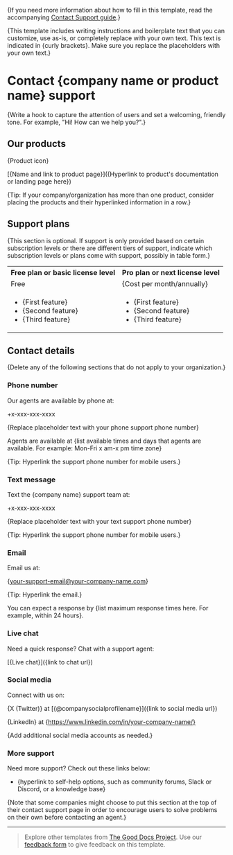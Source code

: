{If you need more information about how to fill in this template, read the accompanying [Contact Support guide](../contact-support/guide_contact-support.md).}

{This template includes writing instructions and boilerplate text that you can customize, use as-is, or completely replace with your own text. This text is indicated in {curly brackets}. Make sure you replace the placeholders with your own text.}

# Contact {company name or product name} support

{Write a hook to capture the attention of users and set a welcoming, friendly tone. For example, "Hi! How can we help you?".}

## Our products

{Product icon}

[{Name and link to product page}]({Hyperlink to product's documentation or landing page here})

{Tip: If your company/organization has more than one product, consider placing the products and their hyperlinked information in a row.}

## Support plans

{This section is optional. If support is only provided based on certain subscription levels or there are different tiers of support, indicate which subscription levels or plans come with support, possibly in table form.}

<table>
  <tr>
    <th>Free plan or basic license level</th>
    <th>Pro plan or next license level</th>
  </tr>
  <tr>
    <td>Free</td>
    <td>{Cost per month/annually}</td>
  </tr>
  <tr>
    <td>
      <ul>
        <li>{First feature}</li>
        <li>{Second feature}</li>
        <li>{Third feature}</li>
      </ul>
    </td>
    <td>
      <ul>
        <li>{First feature}</li>
        <li>{Second feature}</li>
        <li>{Third feature}</li>
      </ul>
    </td>
  </tr>
</table>

## Contact details

{Delete any of the following sections that do not apply to your organization.}

### Phone number

Our agents are available by phone at:

+x-xxx-xxx-xxxx

{Replace placeholder text with your phone support phone number}

Agents are available at {list available times and days that agents are available. For example: Mon-Fri x am-x pm time zone}

{Tip: Hyperlink the support phone number for mobile users.}

### Text message

Text the {company name} support team at:

+x-xxx-xxx-xxxx

{Replace placeholder text with your text support phone number}

{Tip: Hyperlink the support phone number for mobile users.}

### Email

Email us at:

{[your-support-email@your-company-name.com](mailto:your-support-email@your-company-name.com)}

{Tip: Hyperlink the email.}

You can expect a response by {list maximum response times here. For example, within 24 hours}.

### Live chat

Need a quick response? Chat with a support agent:

[{Live chat}]({link to chat url})

### Social media

Connect with us on:

{X (Twitter)} at [{@companysocialprofilename}]({link to social media url})

{LinkedIn} at {https://www.linkedin.com/in/your-company-name/}

{Add additional social media accounts as needed.}

### More support

Need more support? Check out these links below:

* {hyperlink to self-help options, such as community forums, Slack or Discord, or a knowledge base}

{Note that some companies might choose to put this section at the top of their contact support page in order to encourage users to solve problems on their own before contacting an agent.}

---

> Explore other templates from [The Good Docs Project](https://gitlab.com/tgdp/templates). Use our [feedback form](https://thegooddocsproject.dev/feedback/?template=Contact%20support%20template) to give feedback on this template.
